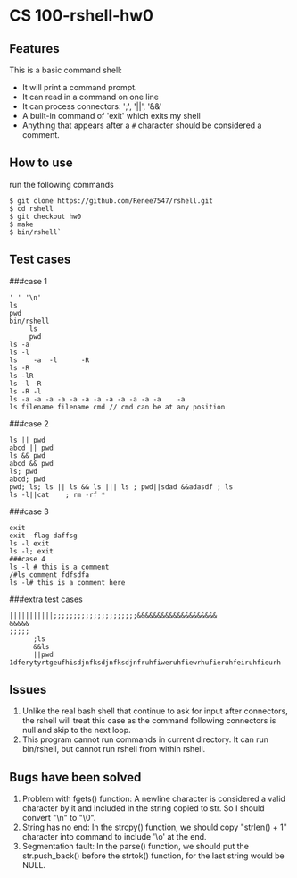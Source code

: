 # CS 100-rshell-hw0

## Features
This is a basic command shell:
* It will print a command prompt.
* It can read in a command on one line
* It can process connectors: ';', '||', '&&'
* A built-in command of 'exit' which exits my shell
* Anything that appears after a `#` character should be considered a comment.



## How to use
run the following commands
```
$ git clone https://github.com/Renee7547/rshell.git
$ cd rshell
$ git checkout hw0
$ make
$ bin/rshell`
```
## Test cases
###case 1
```
' ' '\n'
ls
pwd
bin/rshell
     ls
	 pwd
ls -a
ls -l
ls    -a  -l      -R
ls -R
ls -lR
ls -l -R
ls -R -l
ls -a -a -a -a -a -a -a -a -a -a -a -a    -a
ls filename filename cmd // cmd can be at any position
```
###case 2
```
ls || pwd
abcd || pwd
ls && pwd
abcd && pwd
ls; pwd
abcd; pwd
pwd; ls; ls || ls && ls ||| ls ; pwd||sdad &&adasdf ; ls
ls -l||cat    ; rm -rf *
```
###case 3
```
exit
exit -flag daffsg
ls -l exit
ls -l; exit
###case 4
ls -l # this is a comment
/#ls comment fdfsdfa
ls -l# this is a comment here
```
###extra test cases
```
|||||||||||;;;;;;;;;;;;;;;;;;;;;&&&&&&&&&&&&&&&&&&&&
&&&&&
;;;;;
      ;ls
	  &&ls
	  ||pwd
1dferytyrtgeufhisdjnfksdjnfksdjnfruhfiweruhfiewrhufieruhfeiruhfieurh
```

## Issues
1. Unlike the real bash shell that continue to ask for input after connectors, 
the rshell will treat this case as the command following connectors is null and skip to the next loop.
2. This program cannot run commands in current directory.
It can run bin/rshell, but cannot run rshell from within rshell. 


## Bugs have been solved
1. Problem with  fgets() function: 
	A newline character is considered a valid character by it and included in the string copied to str. So I should convert "\n" to "\0".
2. String has no end:
	In the strcpy() function, we should copy "strlen() + 1" character into command to include '\o' at the end.
3. Segmentation fault:
	In the parse() function, we should put the str.push_back() before the strtok() function, for the last string would be NULL.

